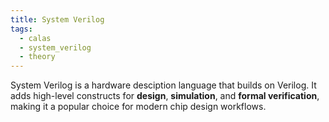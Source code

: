 ```yaml
---
title: System Verilog
tags:
  - calas
  - system_verilog
  - theory
---
```


System Verilog is a hardware desciption language that builds on Verilog. It adds high-level constructs for **design**, **simulation**, and **formal verification**, making it a popular choice for modern chip design workflows. 